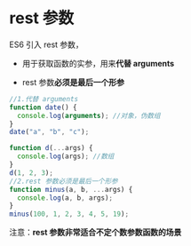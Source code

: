 # rest 参数

ES6 引入 rest 参数，

- 用于获取函数的实参，用来**代替 arguments**

- rest 参数**必须是最后一个形参**

```js
//1.代替 arguments
function date() {
  console.log(arguments); //对象，伪数组
}
date("a", "b", "c");

function d(...args) {
  console.log(args); //数组
}
d(1, 2, 3);
//2.rest 参数必须是最后一个形参
function minus(a, b, ...args) {
  console.log(a, b, args);
}
minus(100, 1, 2, 3, 4, 5, 19);
```

注意：**rest 参数非常适合不定个数参数函数的场景**

